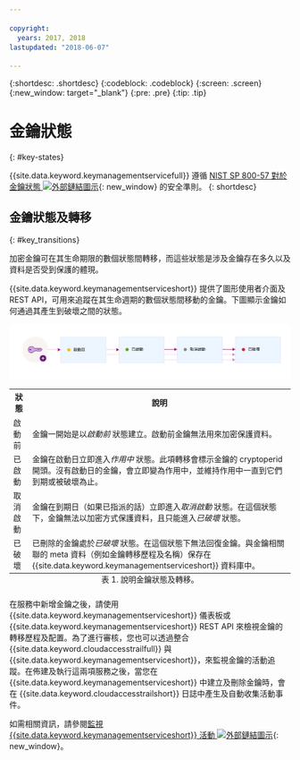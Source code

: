 ```yaml
---

copyright:
  years: 2017, 2018
lastupdated: "2018-06-07"

---
```


{:shortdesc: .shortdesc}
{:codeblock: .codeblock}
{:screen: .screen}
{:new_window: target="_blank"}
{:pre: .pre}
{:tip: .tip}

# 金鑰狀態
{: #key-states}

{{site.data.keyword.keymanagementservicefull}} 遵循 [NIST SP 800-57 對於金鑰狀態 ![外部鏈結圖示](../../../icons/launch-glyph.svg "外部鏈結圖示")](http://nvlpubs.nist.gov/nistpubs/SpecialPublications/NIST.SP.800-57pt1r4.pdf){: new_window} 的安全準則。
{: shortdesc}

## 金鑰狀態及轉移
{: #key_transitions}

加密金鑰可在其生命期限的數個狀態間轉移，而這些狀態是涉及金鑰存在多久以及資料是否受到保護的體現。 

{{site.data.keyword.keymanagementserviceshort}} 提供了圖形使用者介面及 REST API，可用來追蹤在其生命週期的數個狀態間移動的金鑰。下圖顯示金鑰如何通過其產生到破壞之間的狀態。

![此圖顯示與下列定義表格中所說明相同的元件。](../images/key-states_min.svg)

<table>
  <tr>
    <th>狀態</th>
    <th>說明</th>
  </tr>
  <tr>
    <td>啟動前</td>
    <td>金鑰一開始是以<i>啟動前</i> 狀態建立。啟動前金鑰無法用來加密保護資料。</td>
  </tr>
  <tr>
    <td>已啟動</td>
    <td>金鑰在啟動日立即進入<i>作用中</i> 狀態。此項轉移會標示金鑰的 cryptoperid 開頭。沒有啟動日的金鑰，會立即變為作用中，並維持作用中一直到它們到期或被破壞為止。</td>
  </tr>
  <tr>
    <td>取消啟動</td>
    <td>金鑰在到期日（如果已指派的話）立即進入<i>取消啟動</i> 狀態。在這個狀態下，金鑰無法以加密方式保護資料，且只能進入<i>已破壞</i> 狀態。</td>
  </tr>
  <tr>
    <td>已破壞</td>
    <td>已刪除的金鑰處於<i>已破壞</i> 狀態。在這個狀態下無法回復金鑰。與金鑰相關聯的 meta 資料（例如金鑰轉移歷程及名稱）保存在 {{site.data.keyword.keymanagementserviceshort}} 資料庫中。</td>
  </tr>
  <caption style="caption-side:bottom;">表 1. 說明金鑰狀態及轉移。</caption>
</table>

在服務中新增金鑰之後，請使用 {{site.data.keyword.keymanagementserviceshort}} 儀表板或 {{site.data.keyword.keymanagementserviceshort}} REST API 來檢視金鑰的轉移歷程及配置。為了進行審核，您也可以透過整合 {{site.data.keyword.cloudaccesstrailfull}} 與 {{site.data.keyword.keymanagementserviceshort}}，來監視金鑰的活動追蹤。在佈建及執行這兩項服務之後，當您在 {{site.data.keyword.keymanagementserviceshort}} 中建立及刪除金鑰時，會在 {{site.data.keyword.cloudaccesstrailshort}} 日誌中產生及自動收集活動事件。 

如需相關資訊，請參閱[監視 {{site.data.keyword.keymanagementserviceshort}} 活動 ![外部鏈結圖示](../../../icons/launch-glyph.svg "外部鏈結圖示")](/docs/services/cloud-activity-tracker/services/security_svcs.html#key_protect){: new_window}。
